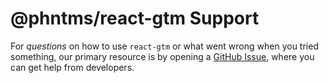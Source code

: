 # @phntms/react-gtm Support

For _questions_ on how to use `react-gtm` or what went wrong when you tried something, our primary resource is by opening a
[GitHub Issue](https://github.com/phantomstudios/react-gtm/issues), where you can get help from developers.
